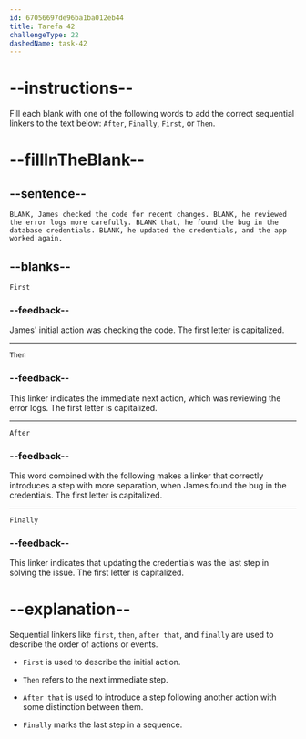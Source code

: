 ```yaml
---
id: 67056697de96ba1ba012eb44
title: Tarefa 42
challengeType: 22
dashedName: task-42
---
```


# --instructions--

Fill each blank with one of the following words to add the correct sequential linkers to the text below: `After`, `Finally`, `First`, or `Then`.

# --fillInTheBlank--

## --sentence--

`BLANK, James checked the code for recent changes. BLANK, he reviewed the error logs more carefully. BLANK that, he found the bug in the database credentials. BLANK, he updated the credentials, and the app worked again.`

## --blanks--

`First`

### --feedback--

James' initial action was checking the code. The first letter is capitalized.

---

`Then`

### --feedback--

This linker indicates the immediate next action, which was reviewing the error logs. The first letter is capitalized.

---

`After`

### --feedback--

This word combined with the following makes a linker that correctly introduces a step with more separation, when James found the bug in the credentials. The first letter is capitalized.

---

`Finally`

### --feedback--

This linker indicates that updating the credentials was the last step in solving the issue. The first letter is capitalized.

# --explanation--

Sequential linkers like `first`, `then`, `after that`, and `finally` are used to describe the order of actions or events.

- `First` is used to describe the initial action.

- `Then` refers to the next immediate step.

- `After that` is used to introduce a step following another action with some distinction between them.

- `Finally` marks the last step in a sequence.
